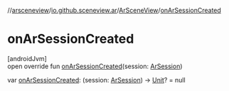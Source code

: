 //[arsceneview](../../../index.md)/[io.github.sceneview.ar](../index.md)/[ArSceneView](index.md)/[onArSessionCreated](on-ar-session-created.md)

# onArSessionCreated

[androidJvm]\
open override fun [onArSessionCreated](on-ar-session-created.md)(session: [ArSession](../../io.github.sceneview.ar.arcore/-ar-session/index.md))

var [onArSessionCreated](on-ar-session-created.md): (session: [ArSession](../../io.github.sceneview.ar.arcore/-ar-session/index.md)) -&gt; [Unit](https://kotlinlang.org/api/latest/jvm/stdlib/kotlin/-unit/index.html)? = null

